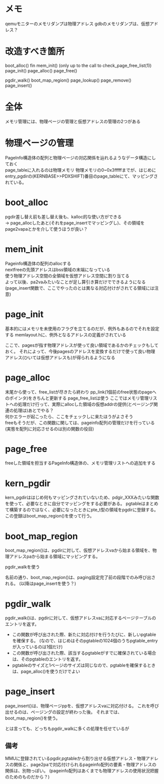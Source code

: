 # メモ
qemuモニターのメモリダンプは物理アドレス
gdbのメモリダンプは、仮想アドレス？


# 改造すべき箇所
boot_alloc() fin
mem_init() (only up to the call to check_page_free_list(1))
page_init()
page_alloc()
page_free() 

pgdir_walk()
boot_map_region()
page_lookup()
page_remove()
page_insert()


# 全体
メモリ管理には、物理ページの管理と仮想アドレスの管理の2つがある

# 物理ページの管理
PageInfo構造体の配列と物理ページの対応関係を辿れるようなデータ構造にしておく
<br>
page_tableに入れるのは物理メモリ
物理メモリの0~0x3fffffまでが、はじめにentry_pgdirの(KERNBASE>>PDXSHIFT)番目のpage_tableにて、マッピングされている。

# boot_alloc
pgdir差し替え前も差し替え後も、kalloc的な使い方ができる
<br>
-> page_allocしたあと(それをpage_insertでマッピングし)、その領域をpage2vapaとかを介して使うほうが良い？

# mem_init
Pageinfo構造体の配列のallocする
<br>
nextfreeの先頭アドレスはbss領域の末端になっている
<br>
使う物理アドレス空間の全領域を仮想アドレス空間に割り当てる
<br>
よって以後、pa2vaみたいなことが足し算引き算だけでできるようになる
(page_insert関数で、ここでやったのとは異なる対応付けがされてる領域には注意)

# page_init
基本的にはメモリを未使用のフラグを立てるのだが、例外もあるのでそれを設定する
memlayout.hに、例外となるアドレスの定義がされている

ここで、pagesが指す物理アドレスが使って良い領域であるかのチェックもしておく。
それによって、今後pagesのアドレスを変換するだけで使って良い物理アドレス(ひいては仮想アドレスも)が得られるようになる


# page_alloc
末尾から使って、free_listが尽きたら終わり
pp_link(1個前のfree状態のpageへのポインタ)をきちんと更新する
page_free_listは使う
ここではメモリ管理リストへの処理だけ行って、実際にallocした領域の仮想addrの提供(とページング関連の処理は)あとでやる？
<br>
何かエラーが起こったら、ここをチェックしに来たほうがよさそう
<br>
freeもそうだが、この関数に関しては、pageinfo配列の管理だけを行っている
(実態を配列に対応させるのは別の関数の役目)

# page_free
freeした領域を担当するPageInfo構造体の、メモリ管理リストへの追加をする

# kern_pgdir
kern_pgdirははじめ何もマッピングされていないため、pdgir_XXXみたいな関数を使って、必要なときに自分でマッピングをする必要がある。
pgtableはまとめて構築するのではなく、必要になったときにpte_t型の領域をpgdirに登録する。
この登録はboot_map_region()を使って行う。

# boot_map_region
boot_map_region()は、pgdirに対して、仮想アドレスvaから始まる領域を、物理アドレスpaから始まる領域にマッピングする。

pgdir_walkを使う

名前の通り、boot_map_region()は、paging設定完了前の段階でのみ呼び出される。
(以降はpage_insertを使う？)
# pgdir_walk
pgdir_walk()は、pgdirに対して、仮想アドレスvaに対応するページテーブルのエントリを返す。

- この関数が呼び出された際、新たに対応付けを行うたびに、新しいpgtableを確保する。
(なので、はじめはそのpgtableの1024個のうちpgtable_entryが入っているのは1個だけ)
- この関数が呼び出された際、該当するpgtableがすでに確保されている場合は、そのpgtableのエントリを返す。
- pgtableのサイズと1ページのサイズは同じなので、pgtableを確保するときは、page_alloc()を使うだけでよい

# page_insert
page_insert()は、物理ページppを、仮想アドレスvaに対応付ける。
これを呼び出せるのは、ページングの設定が終わった後。
それまでは、boot_map_region()を使う。


とは言っても、どっちもpgdir_walkに多くの処理を任せているが



## 備考
MMUに登録されているpgdir,pgtableから割り出せる仮想アドレス・物理アドレスの関係と、page2paで対応付けられるpageinfo配列の要素・物理アドレスの関係は、別物っぽい。
(pageinfo配列はあくまでも物理アドレスの使用状況把握のためのものだから？)